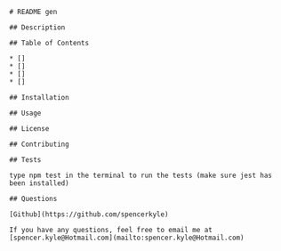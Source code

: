 
    # README gen

    ## Description

    ## Table of Contents

    * []
    * []
    * []
    * []

    ## Installation

    ## Usage

    ## License

    ## Contributing

    ## Tests

    type npm test in the terminal to run the tests (make sure jest has been installed)

    ## Questions

    [Github](https://github.com/spencerkyle)
    
    If you have any questions, feel free to email me at [spencer.kyle@Hotmail.com](mailto:spencer.kyle@Hotmail.com)

    
